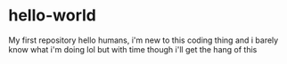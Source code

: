 # hello-world
My first repository
hello humans, i'm new to this coding thing and i barely know what i'm doing lol
but with time though i'll get the hang of this 
